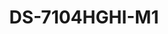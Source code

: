 ---
id: 5
title: "DS-7104HGHI-M1"
slug: "DS-7104HGHI-M1"
subTitle: "4CH 720p H.265 Mini DVR"
category: "dvr"
imgCard: "/src/assets/images/dvr/DS-7104HGHI-M1/DS-7104HGHI-M1.webp"
imgAlt: "DS-7104HGHI-M1"
thumbnails: [
  "/src/assets/images/dvr/DS-7104HGHI-M1/DS-7104HGHI-M1.webp",
]
features: [
  "AI-based Motion Detection 2.0 for human/vehicle classification",
  "H.265 Pro+/Pro/H.265 compression for efficient video storage",
  "Supports HDTVI, AHD, CVI, CVBS, and IP camera inputs",
  "Audio supported via coaxial cable",
  "Connect up to 5 IP cameras (up to 2 MP)",
  "Encoding up to 1080p Lite @ 30 fps",
  "Long-distance transmission up to 1200 m for 720p HDTVI signal"
]
rating: 5
reviewCount: 50
specifications: {
  Video_and_Audio: {
    IP_Video_Input: {
      Channels: "1-ch (up to 5-ch)",
      Resolution: "Up to 1080p",
      Support: "H.265+/H.265/H.264+/H.264 IP cameras"
    },
    Analog_Video_Input: {
      Channels: "4-ch",
      Interface: "BNC interface (1.0 Vp-p, 75 Ω), supporting coaxitron connection"
    },
    HDTVI_Input: "1080p25, 1080p30, 720p25, 720p30",
    AHD_Input: "1080p25, 1080p30, 720p25, 720p30",
    HDCVI_Input: "1080p25, 1080p30, 720p25, 720p30",
    CVBS_Input: "Support",
    HDMI_Output: "1-ch, 1920 × 1080/60Hz, 1280 × 1024/60Hz, 1280 × 720/60Hz",
    VGA_Output: "1-ch, 1920 × 1080/60Hz, 1280 × 1024/60Hz, 1280 × 720/60Hz",
    Video_Output_Mode: "HDMI/VGA simultaneous output",
    Audio_Input: "1-ch RCA (2.0 Vp-p, 1 KΩ), 4-ch via coaxial cable",
    Audio_Output: "1-ch, RCA (Linear, 1 KΩ)",
    Two_Way_Audio: "Reuse the first audio input",
    Synchronous_Playback: "4-ch"
  },
  Recording: {
    Video_Compression: "H.265 Pro+/H.265 Pro/H.265/H.264+/H.264",
    Encoding_Resolution: {
      For_1080p_Stream_Access: "1080p Lite/720p Lite/WD1/4CIF/VGA/CIF",
      For_720p_Stream_Access: "720p/WD1/4CIF/VGA/CIF",
      For_SD_Stream_Access: "WD1/4CIF/VGA/CIF"
    },
    Frame_Rate: {
      Main_Stream: "For 1080p stream access : 1080p Lite/720p Lite/WD1/4CIF/VGA/CIF@25 fps(P)/30 fps (N); For 720p stream access: 720p/WD1/4CIF/VGA/CIF@25fps (P)/30 fps (N);  For SD stream access: WD1/4CIF/VGA/CIF@25 fps (P)/30 fps (N)",
      Sub_Stream: "4CIF@15fps; CIF/QVGA@25 fps (P)/30 fps (N)"
    },
    Video_Bitrate: "32 Kbps to 4 Mbps",
    Stream_Type: "Video, Video & Audio",
    Audio_Compression: "G.711u",
    Audio_Bitrate: "64 Kbps"
  },
  Network: {
    Total_Bandwidth: "64 Mbps",
    Network_Protocol: "TCP/IP, PPPoE, DHCP, Hik-Connect, DNS, DDNS, NTP, SADP, SMTP, UPnP™, HTTPS",
    Remote_Connection: "32",
    Network_Interface: "1, RJ45 10/100 Mbps self-adaptive Ethernet interface"
  },
  General: {
    Power_Supply: "12 VDC, 1.5 A",
    Consumption: "≤ 16 W (without HDD)",
    Working_Temperature: "-10 °C to 55 °C (14 °F to +31 °F)",
    Working_Humidity: "10% to 90%",
    Dimension: "200 × 200 × 48 mm (7.9 × 7.9 × 1.9 inch)",
    Weight: "≤ 0.8 kg (without HDD, 1.8 lb.)"
  }
}
---